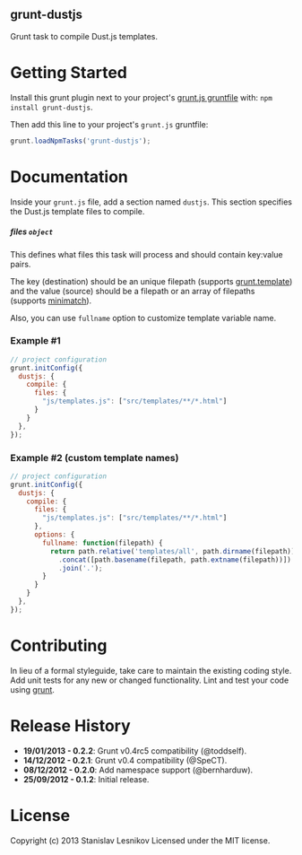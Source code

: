 grunt-dustjs
----------

Grunt task to compile Dust.js templates.

Getting Started
===============

Install this grunt plugin next to your project's [grunt.js gruntfile][getting_started] with: `npm install grunt-dustjs`.

Then add this line to your project's `grunt.js` gruntfile:

```javascript
grunt.loadNpmTasks('grunt-dustjs');
```

[npm_registry_page]: http://search.npmjs.org/#/grunt-dustjs
[grunt]: https://github.com/cowboy/grunt
[getting_started]: https://github.com/cowboy/grunt/blob/master/docs/getting_started.md

Documentation
=============

Inside your `grunt.js` file, add a section named `dustjs`. This section specifies the Dust.js template files to compile.

##### files ```object```

This defines what files this task will process and should contain key:value pairs.

The key (destination) should be an unique filepath (supports [grunt.template](https://github.com/cowboy/grunt/blob/master/docs/api_template.md)) and the value (source) should be a filepath or an array of filepaths (supports [minimatch](https://github.com/isaacs/minimatch)).

Also, you can use `fullname` option to customize template variable name.

### Example #1

```javascript
// project configuration
grunt.initConfig({
  dustjs: {
    compile: {
      files: {
        "js/templates.js": ["src/templates/**/*.html"]
      }
    }
  },
});
```

### Example #2 (custom template names)

```javascript
// project configuration
grunt.initConfig({
  dustjs: {
    compile: {
      files: {
        "js/templates.js": ["src/templates/**/*.html"]
      },
      options: {
        fullname: function(filepath) {
          return path.relative('templates/all', path.dirname(filepath)).split(path.sep) // folder names
            .concat([path.basename(filepath, path.extname(filepath))]) // template name
            .join('.');
        }
      }
    }
  },
});
```


Contributing
============

In lieu of a formal styleguide, take care to maintain the existing coding style. Add unit tests for any new or changed functionality. Lint and test your code using [grunt][grunt].

Release History
===============
*   __19/01/2013 - 0.2.2__: Grunt v0.4rc5 compatibility (@toddself).
*   __14/12/2012 - 0.2.1__: Grunt v0.4 compatibility (@SpeCT).
*   __08/12/2012 - 0.2.0__: Add namespace support (@bernharduw).
*   __25/09/2012 - 0.1.2__: Initial release.

License
=======

Copyright (c) 2013 Stanislav Lesnikov
Licensed under the MIT license.
